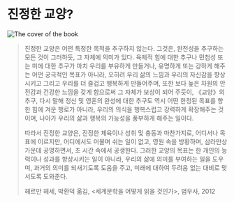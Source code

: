 # 진정한 교양?

![The cover of the book](https://cdn.myeongjae.kim/blog/2016/01/14/xxlarge.jpeg)

> 진정한 교양은 어떤 특정한 목적을 추구하지 않는다. 그것은, 완전성을 추구하는 모든 것이 그러하듯, 그 자체에 의미가 있다. 육체적 힘에 대한 추구나 민첩성 또는 미에 대한 추구가 마치 우리를 부유하게 만들거나, 유명하게 또는 강하게 해주는 어떤 궁극적인 목표가 아니라, 오히려 우리 삶의 느낌과 우리의 자신감을 향상시키고 그리고 우리를 더 즐겁고 행복하게 만들어주며, 또한 보다 높은 차원의 안전감과 건강한 느낌을 갖게 함으로써 그 자체가 보상이 되어 주듯이, 《교양》의 추구, 다시 말해 정신 및 영혼의 완성에 대한 추구도 역시 어떤 한정된 목표를 향한 힘에 겨운 행로가 아니라, 우리의 의식을 행복스럽고 강력하게 확장해주는 것이며, 나아가 우리의 삶과 행복의 가능성을 풍부하게 해주는 일이다.
>
> 따라서 진정한 교양은, 진정한 체육이나 성취 및 충동과 마찬가지로, 어디서나 목표에 이르지만, 어디에서도 머물며 쉬는 일이 없고, 영원 속을 방황하며, 삼라만상 가운데 공명하면서, 초 시간 속에서 공생한다. 그러한 교양의 목표는 한 개인의 능력이나 성과를 향상시키는 일이 아니라, 우리의 삶에 의미를 부여하는 일을 도우며, 과거의 의미를 되새기도록 도움을 주고, 미래에 대하여 두려움 없는 대비로 맞서도록 도와준다.
>
> 헤르만 헤세, 박환덕 옮김, <세계문학을 어떻게 읽을 것인가>, 범우사, 2012
